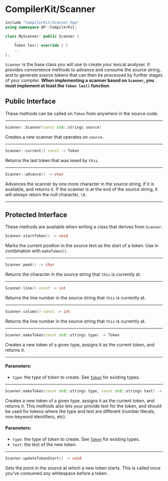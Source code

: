 #  CompilerKit/Scanner

```c++
include "CompilerKit/Scanner.hpp"
using namespace AP::CompilerKit;

class MyScanner: public Scanner {
    ...
    Token lex() override { }
    ...
};
```

`Scanner` is the base class you will use to create your lexical analyser. It provides convenience
methods to advance and consume the source string, and to generate source tokens that can then be
processed by further stages of your compiler. **When implementing a scanner based on `Scanner`, you
must implement at least the `Token lex()` function**.

## Public Interface

These methods can be called on `Token` from anywhere in the source code.

***

```c++
Scanner::Scanner(const std::string& source)
```

Creates a new scanner that operates on `source`.

***

```c++
Scanner::current() const -> Token
```

Returns the last token that was lexed by `this`.

***


```c++
Scanner::advance() -> char
```

Advances the scanner by one more character in the source string, if it is available,
and returns it. If the scanner is at the end of the source string, it will always return the
null character, `\0`.

***


## Protected Interface

These methods are available when writing a class that derives from `Scanner`.

```c++
Scanner.startToken() -> void
```

Marks the current position in the source text as the start of a token. Use in combination with
`makeToken()`.

***


```c++
Scanner.peek() -> char
```

Returns the character in the source string that `this` is currently at.

***


```c++
Scanner.line() const -> int
```

Returns the line number in the source string that `this` is currently at.

***


```c++
Scanner.column() const -> int
```

Returns the line number in the source string that `this` is currently at.

***


```c++
Scanner.makeToken(const std::string& type) -> Token
```

Creates a new token of a given type, assigns it as the current token, and returns it.

***


#### Parameters:
 - `type`: the type of token to create. See [`Token`](token.html) for existing types.

***


```c++
Scanner.makeToken(const std::string& type, const std::string& text) -> Token
```

Creates a new token of a given type, assigns it as the current token, and returns it. This
methods also lets your provide text for the token, and should be used for tokens where the type
and text are different (number literals, non-keyword identifiers, etc).

#### Parameters:
 - `type`: the type of token to create. See [`Token`](token.html) for existing types.
 - `text`: the text of the new token.

***


```c++
Scanner.updateTokenStart() -> void
```

Sets the point in the source at which a new token starts. This is called once you've consumed
any whitespace before a token.
